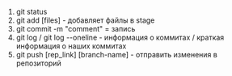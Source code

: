 1. git status
2. git add [files] - добавляет файлы в stage
3. git commit -m "comment" = запись
4. git log / git log --oneline - информация о коммитах / краткая информация о наших коммитах
5. git push [rep_link] [branch-name] - отправить изменения в репозиторий